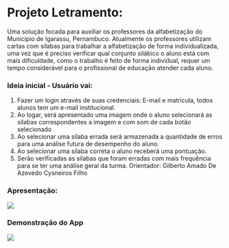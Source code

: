 # Projeto Letramento:

Uma solução focada para auxiliar os professores da alfabetização do  Município de Igarassu, Pernambuco. Atualmente os professores utilizam cartas com sílabas para trabalhar a alfabetização de forma individualizada, uma vez que é preciso verificar qual conjunto silábico o aluno está com mais dificuldade, como o trabalho é feito de forma individual, requer um tempo considerável para o profissional de educação atender cada aluno. 
### Ideia inicial - Usuário vai:
1. Fazer um login através de suas credenciais: E-mail e matrícula, todos alunos tem um e-mail institucional.   
2. Ao logar, será apresentado uma imagem onde o aluno selecionará as sílabas correspondentes a imagem e com som de cada botão selecionado
3. Ao selecionar uma sílaba errada será armazenada a quantidade de erros para uma análise futura de desempenho do aluno.
4. Ao selecionar uma sílaba correta o aluno receberá uma pontuação.  
5. Serão verificadas as sílabas que foram erradas com mais frequência para se ter uma análise geral da turma.
Orientador: Gilberto Amado De Azevedo Cysneiros Filho

### Apresentação:
<p dir="auto"><a href="https://youtu.be/beU1h2ej5Pg" rel="nofollow"><img src="https://camo.githubusercontent.com/d79c5549652f9c7690992eb49571d216a70a480681561cbd93bfbfc77c491e54/68747470733a2f2f696d672e736869656c64732e696f2f62616467652f596f75547562652d4646303030303f7374796c653d666f722d7468652d6261646765266c6f676f3d796f7574756265266c6f676f436f6c6f723d7768697465" data-canonical-src="https://img.shields.io/badge/YouTube-FF0000?style=for-the-badge&amp;logo=youtube&amp;logoColor=white" style="max-width: 100%;"></a></p>

### Demonstração do App
<p dir="auto"><a href="https://youtu.be/beU1h2ej5Pg" rel="nofollow"><img src="https://camo.githubusercontent.com/d79c5549652f9c7690992eb49571d216a70a480681561cbd93bfbfc77c491e54/68747470733a2f2f696d672e736869656c64732e696f2f62616467652f596f75547562652d4646303030303f7374796c653d666f722d7468652d6261646765266c6f676f3d796f7574756265266c6f676f436f6c6f723d7768697465" data-canonical-src="https://img.shields.io/badge/YouTube-FF0000?style=for-the-badge&amp;logo=youtube&amp;logoColor=white" style="max-width: 100%;"></a></p>


